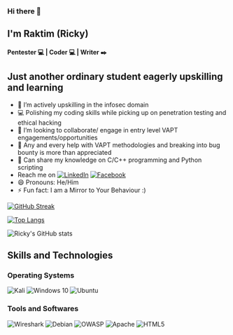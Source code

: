 ### Hi there 👋

## I'm Raktim (Ricky)
#### Pentester :computer: | Coder :computer: | Writer :black_nib:


## Just another ordinary student eagerly upskilling and learning

- 🔭 I’m actively upskilling in the infosec domain
- 💻 Polishing my coding skills while picking up on penetration testing and ethical hacking
- 👯 I’m looking to collaborate/ engage in entry level VAPT engagements/opportunities
- 🤔 Any and every help with VAPT methodologies and breaking into bug bounty is more than appreciated
- 💬 Can share my knowledge on C/C++ programming and Python scripting
- Reach me on [![LinkedIn](https://img.shields.io/badge/linkedin-%230077B5.svg?style=for-the-badge&logo=linkedin&logoColor=white)](https://www.linkedin.com/in/raktim-saha-001) [![Facebook](https://img.shields.io/badge/Facebook-%231877F2.svg?style=for-the-badge&logo=Facebook&logoColor=white)](https://www.facebook.com/raktim.saha.01) 
- 😄 Pronouns: He/Him
- ⚡ Fun fact: I am a Mirror to Your Behaviour :) 

[![GitHub Streak](http://github-readme-streak-stats.herokuapp.com?user=Ricky-001&theme=ads-juicy-fresh&hide_border=true&currStreakNum=DD2727&sideLabels=04DD00)](https://git.io/streak-stats)

[![Top Langs](https://github-readme-stats.vercel.app/api/top-langs/?username=Ricky-001&show_icons=true&theme=dark)](https://github.com/Ricky-001/github-readme-stats)

![Ricky's GitHub stats](https://github-readme-stats.vercel.app/api?username=Ricky-001&show_icons=true&theme=blue-green)


## Skills and Technologies
### Operating Systems
![Kali](https://img.shields.io/badge/Kali-268BEE?style=for-the-badge&logo=kalilinux&logoColor=white) ![Windows 10](https://img.shields.io/badge/Windows-0078D6?style=for-the-badge&logo=windows&logoColor=white) ![Ubuntu](https://img.shields.io/badge/Ubuntu-E95420?style=for-the-badge&logo=ubuntu&logoColor=white)
### Tools and Softwares
![Wireshark](https://img.shields.io/badge/Wireshark-1679A7.svg?style=for-the-badge&logo=Wireshark&logoColor=white) ![Debian](https://img.shields.io/badge/Debian-A81D33.svg?style=for-the-badge&logo=Debian&logoColor=white) ![OWASP](https://img.shields.io/badge/OWASP-000000.svg?style=for-the-badge&logo=OWASP&logoColor=white) ![Apache](https://img.shields.io/badge/Apache-D22128.svg?style=for-the-badge&logo=Apache&logoColor=white) ![HTML5](https://img.shields.io/badge/HTML5-E34F26.svg?style=for-the-badge&logo=HTML5&logoColor=white)

